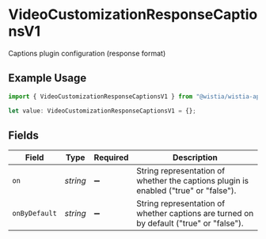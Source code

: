 # VideoCustomizationResponseCaptionsV1

Captions plugin configuration (response format)

## Example Usage

```typescript
import { VideoCustomizationResponseCaptionsV1 } from "@wistia/wistia-api-client/models";

let value: VideoCustomizationResponseCaptionsV1 = {};
```

## Fields

| Field                                                                                   | Type                                                                                    | Required                                                                                | Description                                                                             |
| --------------------------------------------------------------------------------------- | --------------------------------------------------------------------------------------- | --------------------------------------------------------------------------------------- | --------------------------------------------------------------------------------------- |
| `on`                                                                                    | *string*                                                                                | :heavy_minus_sign:                                                                      | String representation of whether the captions plugin is enabled ("true" or "false").    |
| `onByDefault`                                                                           | *string*                                                                                | :heavy_minus_sign:                                                                      | String representation of whether captions are turned on by default ("true" or "false"). |